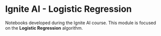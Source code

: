# Ignite AI - Logistic Regression

Notebooks developed during the Ignite AI course. This module is focused on the **Logistic Regression** algorithm.
